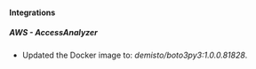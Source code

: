 #### Integrations
##### AWS - AccessAnalyzer
- Updated the Docker image to: *demisto/boto3py3:1.0.0.81828*.
